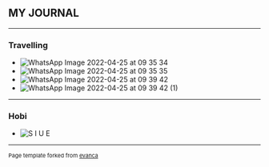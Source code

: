 ##  MY JOURNAL

---

### Travelling

- ![WhatsApp Image 2022-04-25 at 09 35 34](https://user-images.githubusercontent.com/104265063/165011868-d0993cde-b7b7-4062-83e5-6a2e63b6818e.jpeg)
- ![WhatsApp Image 2022-04-25 at 09 35 35](https://user-images.githubusercontent.com/104265063/165011952-6f5250eb-b5d1-49bc-abbc-8f87e389bba7.jpeg)
- ![WhatsApp Image 2022-04-25 at 09 39 42](https://user-images.githubusercontent.com/104265063/165011974-ce4a02b5-d7c3-408b-bef2-4f4d5ab52670.jpeg)
- ![WhatsApp Image 2022-04-25 at 09 39 42 (1)](https://user-images.githubusercontent.com/104265063/165012029-e4274278-5125-4e0a-b83e4ebf2080beef.jpeg)

---
### Hobi
- ![S I U E](https://user-images.githubusercontent.com/104265063/165011014-eaa06c19-44f4-4d83-9925-93d57a382c58.png)

---
<p style="font-size:11px">Page template forked from <a href="https://github.com/evanca/quick-portfolio">evanca</a></p>
<!-- Remove above link if you don't want to attibute -->
